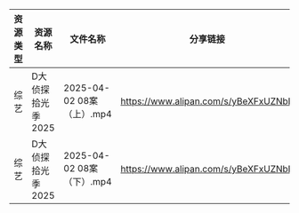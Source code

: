 | 资源类型 | 资源名称        | 文件名称                  | 分享链接                                 | 更新时间                |
| ---- | ----------- | --------------------- | ------------------------------------ | ------------------- |
| 综艺   | D大侦探拾光季2025 | 2025-04-02 08案（上）.mp4 | https://www.alipan.com/s/yBeXFxUZNbB | 2025-04-03 00:08:29 |
| 综艺   | D大侦探拾光季2025 | 2025-04-02 08案（下）.mp4 | https://www.alipan.com/s/yBeXFxUZNbB | 2025-04-03 00:08:29 |
